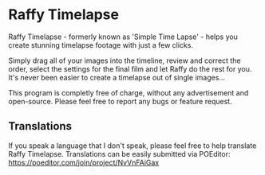 # Raffy Timelapse

Raffy Timelapse - formerly known as 'Simple Time Lapse' - helps you create stunning timelapse footage with just a few clicks.

Simply drag all of your images into the timeline, review and correct the order, select the settings for the final film and let Raffy do the rest for you. It's never been easier to create a timelapse out of single images...

This program is completly free of charge, without any advertisement and open-source. Please feel free to report any bugs or feature request.

## Translations
If you speak a language that I don't speak, please feel free to help translate Raffy Timelapse. Translations can be easily submitted via POEditor: https://poeditor.com/join/project/NvVnFAiGax
